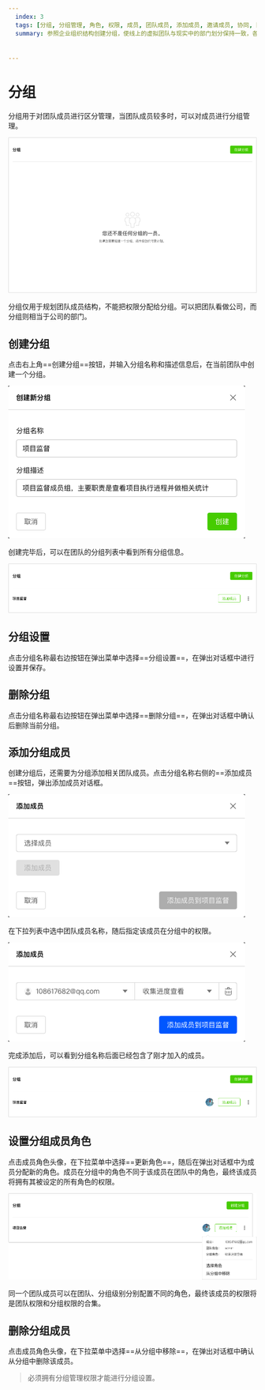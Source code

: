 ```yaml
---
  index: 3
  tags: [分组, 分组管理, 角色, 权限, 成员, 团队成员, 添加成员, 邀请成员, 协同, 团队, 团队协同]
  summary: 参照企业组织结构创建分组，使线上的虚拟团队与现实中的部门划分保持一致，各司其职。


---
```


# 分组

分组用于对团队成员进行区分管理，当团队成员较多时，可以对成员进行分组管理。

<img src='../assets/02teamAdministration/03division/division.png'>

分组仅用于规划团队成员结构，不能把权限分配给分组。可以把团队看做公司，而分组则相当于公司的部门。

## 创建分组

点击右上角==创建分组==按钮，并输入分组名称和描述信息后，在当前团队中创建一个分组。

<img src='../assets/02teamAdministration/03division/newDivision.png'>

创建完毕后，可以在团队的分组列表中看到所有分组信息。

<img src='../assets/02teamAdministration/03division/divisionList.png'>

## 分组设置

点击分组名称最右边按钮在弹出菜单中选择==分组设置==，在弹出对话框中进行设置并保存。

## 删除分组

点击分组名称最右边按钮在弹出菜单中选择==删除分组==，在弹出对话框中确认后删除当前分组。

## 添加分组成员

创建分组后，还需要为分组添加相关团队成员。点击分组名称右侧的==添加成员==按钮，弹出添加成员对话框。

<img src='../assets/02teamAdministration/03division/addDivisionMember.png'>

在下拉列表中选中团队成员名称，随后指定该成员在分组中的权限。

<img src='../assets/02teamAdministration/03division/divisionMemberConfig.png'>

完成添加后，可以看到分组名称后面已经包含了刚才加入的成员。

<img src='../assets/02teamAdministration/03division/divisionListWithMember.png'>

## 设置分组成员角色

点击成员角色头像，在下拉菜单中选择==更新角色==，随后在弹出对话框中为成员分配新的角色。成员在分组中的角色不同于该成员在团队中的角色，最终该成员将拥有其被设定的所有角色的权限。

<img src='../assets/02teamAdministration/03division/divisionListWithMemberConfig.png'>

同一个团队成员可以在团队、分组级别分别配置不同的角色，最终该成员的权限将是团队权限和分组权限的合集。

## 删除分组成员

点击成员角色头像，在下拉菜单中选择==从分组中移除==，在弹出对话框中确认从分组中删除该成员。

> 必须拥有分组管理权限才能进行分组设置。

